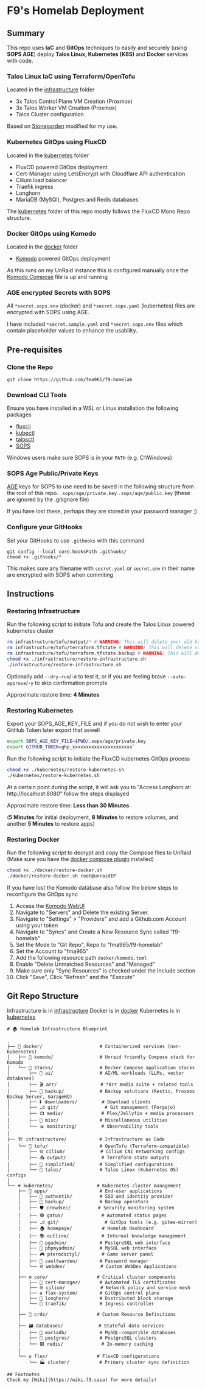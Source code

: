 # F9's Homelab Deployment

## Summary
This repo uses **IaC** and **GitOps** techniques to easily and securely (using **SOPS AGE**) deploy **Talos Linux**, **Kubernetes (K8S)** and **Docker** services with code.

### Talos Linux IaC using Terraform/OpenTofu
Located in the [infrastructure](infrastructure) folder
- 3x Talos Control Plane VM Creation (Proxmox)
- 3x Talos Worker VM Creation (Proxmox)
- Talos Cluster configuration

Based on [Stonegarden](https://blog.stonegarden.dev/articles/2024/08/talos-proxmox-tofu/) modified for my use.

###  Kubernetes GitOps using FluxCD
Located in the [kubernetes](kubernetes) folder
- FluxCD powered GitOps deployment
- Cert-Manager using LetsEncrypt with Cloudflare API authentication
- Cilium load balancer
- Traefik ingress
- Longhorn
- MariaDB (MySQl), Postgres and Redis databases

The [kubernetes](kubernetes) folder of this repo mostly follows the FluxCD Mono Repo structure.

### Docker GitOps using Komodo
Located in the [docker](docker) folder
- [Komodo](https://komo.do/) powered GitOps deployment

As this runs on my UnRaid instance this is configured manually once the [Komodo Compose](docker/komodo/) file is up and running

### AGE encrypted Secrets with SOPS
All `*secret.sops.env` (docker) and `*secret.sops.yaml` (kubernetes) files are encrypted with SOPS using AGE.

I have included `*secret.sample.yaml` and `*secret.sops.env` files which contain placeholder values to enhance the usability.

## Pre-requisites
### Clone the Repo
`git clone https://github.com/fma965/f9-homelab`

### Download CLI Tools
Ensure you have installed in a WSL or Linux installation the following packages
- [fluxcli](https://fluxcd.io/flux/cmd/)
- [kubectl](https://kubernetes.io/docs/tasks/tools/install-kubectl-linux/)
- [talosctl](https://www.talos.dev/v1.9/talos-guides/install/talosctl/) 
- [SOPS](https://github.com/getsops/sops/releases/latest)

Windows users make sure SOPS is in your `PATH` (e.g. C:\Windows)
### SOPS Age Public/Private Keys
[AGE](https://github.com/FiloSottile/age) keys for SOPS to use need to be saved in the following structure from the root of this repo.
`.sops/age/private.key` 
`.sops/age/public.key` 
(these are ignored by the .gitignore file)

If you have lost these, perhaps they are stored in your password manager ;)

### Configure your GitHooks
Set your GitHooks to use `.githooks` with this command
```
git config --local core.hooksPath .githooks/
chmod +x .githooks/*
```
This makes sure any filename with `secret.yaml` or `secret.env` in their name are encrypted with SOPS when commiting

## Instructions
### Restoring Infrastructure
Run the following script to initiate Tofu and create the Talos Linux powered kubernetes cluster

```bash
rm infrastructure/tofu/output/* # WARNING! This will delete your old kube-config and talos-confg
rm infrastructure/tofu/terraform.tfstate # WARNING! This will delete state
rm infrastructure/tofu/terraform.tfstate.backup # WARNING! This will delete state
chmod +x ./infrastructure/restore-infrastructure.sh
./infrastructure/restore-infrastructure.sh
```
Optionally add `--dry-run`/`-d` to test it, or if you are feeling brave `--auto-approve`/`-y` to skip confirmation prompts

Approximate restore time: **4 Minutes**

### Restoring Kubernetes
Export your SOPS_AGE_KEY_FILE and if you do not wish to enter your GitHub Token later export that aswell
```bash
export SOPS_AGE_KEY_FILE=$PWD/.sops/age/private.key
export GITHUB_TOKEN=ghp_xxxxxxxxxxxxxxxxxxxxxx`
```
Run the following script to initiate the FluxCD kubernetes GitOps process
```bash
chmod +x ./kubernetes/restore-kubernetes.sh
./kubernetes/restore-kubernetes.sh
```
At a certain point during the script, it will ask you to "Access Longhorn at: http://localhost:8080" follow the steps displayed

Approximate restore time: **Less than 30 Minutes** 

(**5 Minutes** for initial deployment, **8 Minutes** to restore volumes, and another **5 Minutes** to restore apps)

### Restoring Docker
Run the following script to decrypt and copy the Compose files to UnRaid
(Make sure you have the [docker compose plugin](https://forums.unraid.net/topic/114415-plugin-docker-compose-manager/) installed)
```bash
chmod +x ./docker/restore-docker.sh
./docker/restore-docker.sh root@unraidIP
```
If you have lost the Komodo database also follow the below steps to reconfigure the GitOps sync
1. Access the [Komodo WebUI](https://komodo.f9.casa)
2. Navigate to "Servers" and Delete the existing Server.
3. Navigate to "Settings" > "Providers" and add a Github.com Account using your token
4. Navigate to "Syncs" and Create a New Resource Sync called "f9-homelab"
5. Set the Mode to "Git Repo", Repo to "fma965/f9-homelab"
6. Set the Account to "fma965"
7. Add the following resource path `docker/komodo.toml`
8. Enable "Delete Unmatched Resources" and "Managed"
9. Make sure only "Sync Resources" is checked under the Include section
10. Click "Save", Click "Refresh" and the "Execute"

## Git Repo Structure
Infrastructure is in [infrastructure](infrastructure)
Docker is in [docker](docker)
Kubernetes is in [kubernetes](kubernetes)
```
# 🏠 Homelab Infrastructure Blueprint

.
├── 📁 docker/                     # Containerized services (non-Kubernetes)
│   ├── 📁 komodo/                 # Unraid friendly Compose stack for Komodo
│   └── 📁 stacks/                 # Docker Compose application stacks
│       ├── 🤖 ai/                 # AI/ML workloads (LLMs, vector databases)
│       ├── 🎬 arr/                # *Arr media suite + related tools
│       ├── 💾 backup/             # Backup solutions (Restic, Proxmox Backup Server, GarageHQ)
│       ├── ⏬ downloaders/         # Download clients
│       ├── ⎇ git/                 # Git management (Forgejo)
│       ├── 📺 media/              # Plex/Jellyfin + media processors
│       ├── 🧩 misc/               # Miscellaneous utilities
│       └── 📊 monitoring/         # Observability tools
│
├── 🏗️ infrastructure/            # Infrastructure as Code
│   └── 📁 tofu/                   # OpenTofu (Terraform-compatible)
│       ├── 🌐 cilium/             # Cilium CNI networking configs
│       ├── 📤 output/             # Terraform state outputs
│       ├── 🧩 simplified/         # Simplified configurations
│       └── 🤖 talos/              # Talos Linux (Kubernetes OS) configs
│
└── ☸️ kubernetes/                # Kubernetes cluster management
    ├── 📱 apps/                   # End-user applications
    │   ├── 🔐 authentik/          # SSO and identity provider
    │   ├── 💾 backup/             # Backup operators
    │   ├── 🛡️ crowdsec/          # Security monitoring system
    │   ├── 🟢 gatus/              # Automated status pages
    │   ├── ⎇ git/                 # GitOps tools (e.g. gitea-mirror)
    │   ├── 🏠 homepage/           # Homelab dashboard
    │   ├── 📚 outline/            # Internal knowledge management
    │   ├── 🐘 pgadmin/            # PostgreSQL web interface
    │   ├── 🐬 phpmyadmin/         # MySQL web interface
    │   ├── 🎮 pterodactyl/        # Game server panel
    │   ├── 🔑 vaultwarden/        # Password manager
    │   └── 🌐 webdev/             # Custom WebDev Applications
    │
    ├── ⚙️ core/                  # Critical cluster components
    │   ├── 📜 cert-manager/       # Automated TLS certificates
    │   ├── 🌐 cilium/             # Network policy and service mesh
    │   ├── ♻️ flux-system/        # GitOps control plane
    │   ├── 💽 longhorn/           # Distributed block storage
    │   └── 🚪 traefik/            # Ingress controller
    │
    ├── 📜 crds/                  # Custom Resource Definitions
    │
    ├── 🗃️ databases/             # Stateful data services
    │   ├── 🐬 mariadb/            # MySQL-compatible databases
    │   ├── 🐘 postgres/           # PostgreSQL clusters
    │   └── 🟥 redis/              # In-memory caching
    │
    └── ♻️ flux/                  # FluxCD configurations
        └── 🏭 cluster/           # Primary cluster sync definition

## Footnotes
Check my [Wiki](https://wiki.f9.casa) for more details!